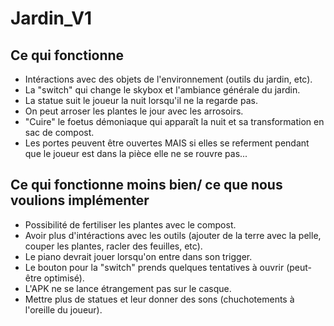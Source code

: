 # Jardin_V1
## Ce qui fonctionne
- Intéractions avec des objets de l'environnement (outils du jardin, etc).
- La "switch" qui change le skybox et l'ambiance générale du jardin.
- La statue suit le joueur la nuit lorsqu'il ne la regarde pas.
- On peut arroser les plantes le jour avec les arrosoirs.
- "Cuire" le foetus démoniaque qui apparaît la nuit et sa transformation en sac de compost.
- Les portes peuvent être ouvertes MAIS si elles se referment pendant que le joueur est dans la pièce elle ne se rouvre pas...

## Ce qui fonctionne moins bien/ ce que nous voulions implémenter
- Possibilité de fertiliser les plantes avec le compost.
- Avoir plus d'intéractions avec les outils (ajouter de la terre avec la pelle, couper les plantes, racler des feuilles, etc).
- Le piano devrait jouer lorsqu'on entre dans son trigger.
- Le bouton pour la "switch" prends quelques tentatives à ouvrir (peut-être optimisé).
- L'APK ne se lance étrangement pas sur le casque.
- Mettre plus de statues et leur donner des sons (chuchotements à l'oreille du joueur).
